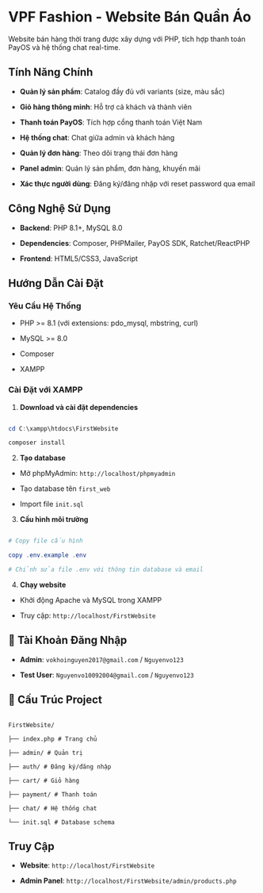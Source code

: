 # VPF Fashion - Website Bán Quần Áo

Website bán hàng thời trang được xây dựng với PHP, tích hợp thanh toán PayOS và hệ thống chat real-time.

## Tính Năng Chính

- **Quản lý sản phẩm**: Catalog đầy đủ với variants (size, màu sắc)

- **Giỏ hàng thông minh**: Hỗ trợ cả khách và thành viên

- **Thanh toán PayOS**: Tích hợp cổng thanh toán Việt Nam

- **Hệ thống chat**: Chat giữa admin và khách hàng

- **Quản lý đơn hàng**: Theo dõi trạng thái đơn hàng

- **Panel admin**: Quản lý sản phẩm, đơn hàng, khuyến mãi

- **Xác thực người dùng**: Đăng ký/đăng nhập với reset password qua email

## Công Nghệ Sử Dụng

- **Backend**: PHP 8.1+, MySQL 8.0

- **Dependencies**: Composer, PHPMailer, PayOS SDK, Ratchet/ReactPHP

- **Frontend**: HTML5/CSS3, JavaScript

## Hướng Dẫn Cài Đặt

### **Yêu Cầu Hệ Thống**

- PHP >= 8.1 (với extensions: pdo_mysql, mbstring, curl)

- MySQL >= 8.0

- Composer

- XAMPP

### **Cài Đặt với XAMPP**

1.  **Download và cài đặt dependencies**

```powershell

cd C:\xampp\htdocs\FirstWebsite

composer install

```

2.  **Tạo database**

- Mở phpMyAdmin: `http://localhost/phpmyadmin`

- Tạo database tên `first_web`

- Import file `init.sql`

3.  **Cấu hình môi trường**

```powershell

# Copy file cấu hình

copy .env.example .env

# Chỉnh sửa file .env với thông tin database và email

```

4.  **Chạy website**

- Khởi động Apache và MySQL trong XAMPP

- Truy cập: `http://localhost/FirstWebsite`

## 🔑 Tài Khoản Đăng Nhập

- **Admin**: `vokhoinguyen2017@gmail.com` / `Nguyenvo123`

- **Test User**: `Nguyenvo10092004@gmail.com` / `Nguyenvo123`

## 📁 Cấu Trúc Project

```

FirstWebsite/

├── index.php # Trang chủ

├── admin/ # Quản trị

├── auth/ # Đăng ký/đăng nhập

├── cart/ # Giỏ hàng

├── payment/ # Thanh toán

├── chat/ # Hệ thống chat

└── init.sql # Database schema

```

## Truy Cập

- **Website**: `http://localhost/FirstWebsite`

- **Admin Panel**: `http://localhost/FirstWebsite/admin/products.php`
